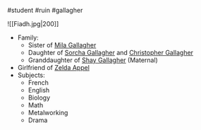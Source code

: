 #student #ruin #gallagher 

![[Fiadh.jpg|200]]
- Family:
	- Sister of [Mila Gallagher](Mila%20Gallagher.md)
	- Daughter of [Sorcha Gallagher](Sorcha%20Gallagher.md) and [Christopher Gallagher](Christopher%20Gallagher.md)
	- Granddaughter of [Shay Gallagher](Shay%20Gallagher.md) (Maternal)
- Girlfriend of [Zelda Appel](Zelda%20Appel.md)
- Subjects:
	- French
	- English
	- Biology
	- Math
	- Metalworking
	- Drama